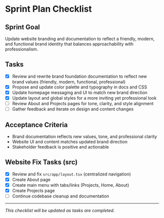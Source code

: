 # Sprint Plan Checklist

## Sprint Goal

Update website branding and documentation to reflect a friendly, modern, and functional brand identity that balances approachability with professionalism.

## Tasks

- [x] Review and rewrite brand foundation documentation to reflect new brand values (friendly, modern, functional, professional)
- [x] Propose and update color palette and typography in docs and CSS
- [x] Update homepage messaging and UI to match new brand direction
- [x] Update layout and global styles for a more inviting yet professional look
- [ ] Review About and Projects pages for tone, clarity, and style alignment
- [ ] Gather feedback and iterate on design and content changes

## Acceptance Criteria

- Brand documentation reflects new values, tone, and professional clarity
- Website UI and content matches updated brand direction
- Stakeholder feedback is positive and actionable

## Website Fix Tasks (src)

- [x] Review and fix `src/app/layout.tsx` (centralized navigation)
- [x] Create About page
- [x] Create main menu with tabs/links (Projects, Home, About)
- [x] Create Projects page
- [ ] Continue codebase cleanup and documentation

---

_This checklist will be updated as tasks are completed._
